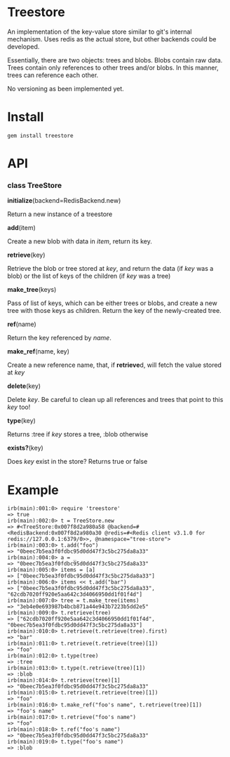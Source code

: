 # Treestore

An implementation of the key-value store similar to git's internal
mechanism. Uses redis as the actual store, but other backends could be
developed.

Essentially, there are two objects: trees and blobs. Blobs contain raw
data. Trees contain only references to other trees and/or blobs. In
this manner, trees can reference each other.

No versioning as been implemented yet.

# Install
`gem install treestore`

# API
### class TreeStore
**initialize**(backend=RedisBackend.new)

Return a new instance of a treestore

**add**(item)

Create a new blob with data in *item*, return its key.

**retrieve**(key)

Retrieve the blob or tree stored at *key*, and return the data (if
*key* was a blob) or the list of keys of the children (if *key* was a
tree)

**make_tree**(keys)

Pass of list of keys, which can be either trees or blobs, and create a
new tree with those keys as children. Return the key of the
newly-created tree.

**ref**(name)

Return the key referenced by *name*.

**make_ref**(name, key)

Create a new reference name, that, if **retrieve**d, will fetch the
value stored at *key*

**delete**(key)

Delete *key*. Be careful to clean up all references and trees that
point to this *key* too!

**type**(key)

Returns :tree if *key* stores a tree, :blob otherwise

**exists?**(key)

Does *key* exist in the store? Returns true or false

# Example
```
irb(main):001:0> require 'treestore'
=> true
irb(main):002:0> t = TreeStore.new
=> #<TreeStore:0x007f8d2a980a58 @backend=#<RedisBackend:0x007f8d2a980a30 @redis=#<Redis client v3.1.0 for redis://127.0.0.1:6379/0>>, @namespace="tree-store">
irb(main):003:0> t.add("foo")
=> "0beec7b5ea3f0fdbc95d0dd47f3c5bc275da8a33"
irb(main):004:0> a = _
=> "0beec7b5ea3f0fdbc95d0dd47f3c5bc275da8a33"
irb(main):005:0> items = [a]
=> ["0beec7b5ea3f0fdbc95d0dd47f3c5bc275da8a33"]
irb(main):006:0> items << t.add("bar")
=> ["0beec7b5ea3f0fdbc95d0dd47f3c5bc275da8a33", "62cdb7020ff920e5aa642c3d4066950dd1f01f4d"]
irb(main):007:0> tree = t.make_tree(items)
=> "3eb4e0e693987b4bcb871a44e943b7223b5dd2e5"
irb(main):009:0> t.retrieve(tree)
=> ["62cdb7020ff920e5aa642c3d4066950dd1f01f4d", "0beec7b5ea3f0fdbc95d0dd47f3c5bc275da8a33"]
irb(main):010:0> t.retrieve(t.retrieve(tree).first)
=> "bar"
irb(main):011:0> t.retrieve(t.retrieve(tree)[1])
=> "foo"
irb(main):012:0> t.type(tree)
=> :tree
irb(main):013:0> t.type(t.retrieve(tree)[1])
=> :blob
irb(main):014:0> t.retrieve(tree)[1]
=> "0beec7b5ea3f0fdbc95d0dd47f3c5bc275da8a33"
irb(main):015:0> t.retrieve(t.retrieve(tree)[1])
=> "foo"
irb(main):016:0> t.make_ref("foo's name", t.retrieve(tree)[1])
=> "foo's name"
irb(main):017:0> t.retrieve("foo's name")
=> "foo"
irb(main):018:0> t.ref("foo's name")
=> "0beec7b5ea3f0fdbc95d0dd47f3c5bc275da8a33"
irb(main):019:0> t.type("foo's name")
=> :blob
```
